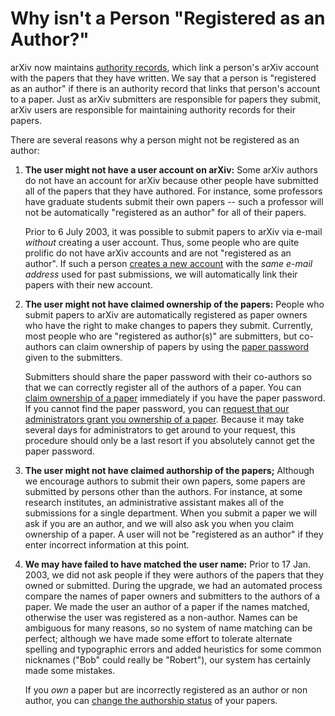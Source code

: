 Why isn't a Person "Registered as an Author?"
=============================================

arXiv now maintains [authority records](/help/authority.md), which link a
person's arXiv account with the papers that they have written. We say
that a person is "registered as an author" if there is an authority
record that links that person's account to a paper. Just as arXiv
submitters are responsible for papers they submit, arXiv users are
responsible for maintaining authority records for their papers.

There are several reasons why a person might not be registered as an
author:

1.  **The user might not have a user account on arXiv:** Some arXiv
    authors do not have an account for arXiv because other people have
    submitted all of the papers that they have authored. For instance,
    some professors have graduate students submit their own papers --
    such a professor will not be automatically "registered as an author"
    for all of their papers.

    Prior to 6 July 2003, it was possible to submit papers to arXiv via
    e-mail *without* creating a user account. Thus, some people who are
    quite prolific do not have arXiv accounts and are not "registered as
    an author". If such a person [creates a new
    account](https://arxiv.org/user/register) with the *same e-mail
    address* used for past submissions, we will automatically link their
    papers with their new account.

2.  **The user might not have claimed ownership of the papers:** People
    who submit papers to arXiv are automatically registered as paper
    owners who have the right to make changes to papers they submit.
    Currently, most people who are "registered as author(s)" are
    submitters, but co-authors can claim ownership of papers by using
    the [paper password](/help/passwords.md#twotypes) given to the submitters.

    Submitters should share the paper password with their co-authors so
    that we can correctly register all of the authors of a paper. You
    can [claim ownership of a
    paper](http://arxiv.org/auth/need-paper-password) immediately if
    you have the paper password. If you cannot find the paper password,
    you can [request that our administrators grant you ownership of a
    paper](http://arxiv.org/auth/request-ownership). Because it may
    take several days for administrators to get around to your request,
    this procedure should only be a last resort if you absolutely cannot
    get the paper password.

3.  **The user might not have claimed authorship of the papers;**
    Although we encourage authors to submit their own papers, some
    papers are submitted by persons other than the authors. For
    instance, at some research institutes, an administrative assistant
    makes all of the submissions for a single department. When you
    submit a paper we will ask if you are an author, and we will also
    ask you when you claim ownership of a paper. A user will not be
    "registered as an author" if they enter incorrect information at
    this point.

4.  **We may have failed to have matched the user name:** Prior to 17
    Jan. 2003, we did not ask people if they were authors of the papers
    that they owned or submitted. During the upgrade, we had an
    automated process compare the names of paper owners and submitters
    to the authors of a paper. We made the user an author of a paper if
    the names matched, otherwise the user was registered as a
    non-author. Names can be ambiguous for many reasons, so no system of
    name matching can be perfect; although we have made some effort to
    tolerate alternate spelling and typographic errors and added
    heuristics for some common nicknames ("Bob" could really be
    "Robert"), our system has certainly made some mistakes.

    If you *own* a paper but are incorrectly registered as an author or
    non author, you can [change the authorship
    status](http://arxiv.org/auth/change-author-status) of your
    papers.
